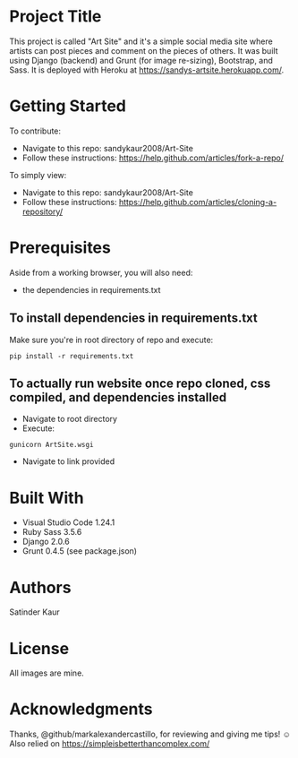 # Project Title
This project is called "Art Site" and it's a simple social media site where artists can post pieces and comment on the pieces of others.  It was built using Django (backend) and Grunt (for image re-sizing), Bootstrap, and Sass. It is deployed with Heroku at https://sandys-artsite.herokuapp.com/. 

# Getting Started
To contribute:
- Navigate to this repo: sandykaur2008/Art-Site
- Follow these instructions: https://help.github.com/articles/fork-a-repo/

To simply view: 
- Navigate to this repo: sandykaur2008/Art-Site
- Follow these instructions: https://help.github.com/articles/cloning-a-repository/

# Prerequisites
Aside from a working browser, you will also need:

- the dependencies in requirements.txt 

## To install dependencies in requirements.txt
Make sure you're in root directory of repo and execute:

```pip install -r requirements.txt```

## To actually run website once repo cloned, css compiled, and dependencies installed
- Navigate to root directory
- Execute: 

```gunicorn ArtSite.wsgi```

- Navigate to link provided 

# Built With
- Visual Studio Code 1.24.1
- Ruby Sass 3.5.6 
- Django 2.0.6
- Grunt 0.4.5 (see package.json)

# Authors
Satinder Kaur 

# License
All images are mine. 

# Acknowledgments
Thanks, @github/markalexandercastillo, for reviewing and giving me tips! 
:relaxed: 
Also relied on https://simpleisbetterthancomplex.com/ 
